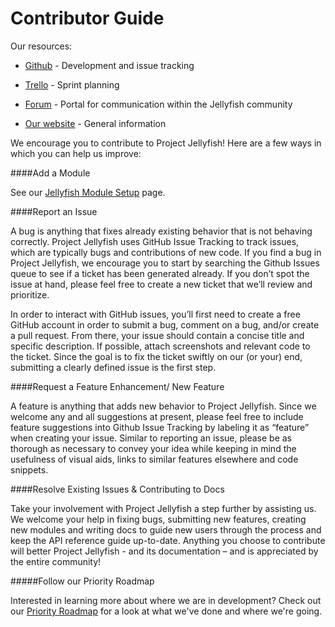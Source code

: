 Contributor Guide
===================

Our resources:
* [Github](https://github.com/projectjellyfish/api) - Development and issue tracking

* [Trello](https://trello.com/projectjellyfish) - Sprint planning

* [Forum](http://talk.projectjellyfish.org) - Portal for communication within the Jellyfish community

* [Our website](http://www.projectjellyfish.org/) - General information

We encourage you to contribute to Project Jellyfish! Here are a few ways in which you can help us improve:


####Add a Module

See our [Jellyfish Module Setup](http://projectjellyfish.readthedocs.org/) page.


####Report an Issue

A bug is anything that fixes already existing behavior that is not behaving correctly. Project Jellyfish uses GitHub Issue Tracking to track issues, which are typically bugs and contributions of new code. If you find a bug in Project Jellyfish, we encourage you to start by searching the Github Issues queue to see if a ticket has been generated already. If you don’t spot the issue at hand, please feel free to create a new ticket that we’ll review and prioritize.

In order to interact with GitHub issues, you’ll first need to create a free GitHub account in order to submit a bug, comment on a bug, and/or create a pull request. From there, your issue should contain a concise title and specific description. If possible, attach screenshots and relevant code to the ticket.
Since the goal is to fix the ticket swiftly on our (or your) end, submitting a clearly defined issue is the first step.



####Request a Feature Enhancement/ New Feature

A feature is anything that adds new behavior to Project Jellyfish. Since we welcome any and all suggestions at present, please feel free to include feature suggestions into Github Issue Tracking by labeling it as “feature” when creating your issue. Similar to reporting an issue, please be as thorough as necessary to convey your idea while keeping in mind the usefulness of visual aids, links to similar features elsewhere and code snippets.



####Resolve Existing Issues & Contributing to Docs

Take your involvement with Project Jellyfish a step further by assisting us. We welcome your help in fixing bugs, submitting new features, creating new modules and writing docs to guide new users through the process and keep the API reference guide up-to-date.
Anything you choose to contribute will better Project Jellyfish - and its documentation – and is appreciated by the entire community!



#####Follow our Priority Roadmap

Interested in learning more about where we are in development? Check out our [Priority Roadmap](http://projectjellyfish.readthedocs.org/) for a look at what we've done and where we're going.
